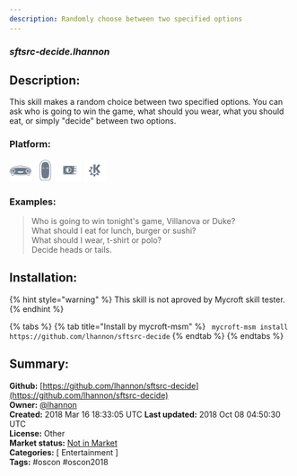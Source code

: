 ```yaml
---
description: Randomly choose between two specified options
---
```


### _sftsrc-decide.lhannon_  
## Description:  
This skill makes a random choice between two specified options. You can ask who is going to win the game, what should you wear, what you should eat, or simply "decide" between two options.  
  
  
### Platform:  
 ![Mark I](../.gitbook/assets/mark-1-icon.png)  ![Mark II](../.gitbook/assets/mark-2-icon.png)  ![Picroft](../.gitbook/assets/picroft-icon.png)  ![plasmoid](../.gitbook/assets/kde.png)   
### Examples:  
> Who is going to win tonight's game, Villanova or Duke?  
> What should I eat for lunch, burger or sushi?  
> What should I wear, t-shirt or polo?  
> Decide heads or tails.  
  
## Installation:  
{% hint style="warning" %}
This skill is not aproved by Mycroft skill tester.
{% endhint %}
    
{% tabs %}
{% tab title="Install by mycroft-msm" %}
``` mycroft-msm install https://github.com/lhannon/sftsrc-decide```
{% endtab %}
  {% endtabs %}
    
## Summary:  
**Github:** [https://github.com/lhannon/sftsrc-decide](https://github.com/lhannon/sftsrc-decide)  
**Owner:** [@lhannon](https://github.com/lhannon)  
**Created:** 2018 Mar 16 18:33:05 UTC  **Last updated:** 2018 Oct 08 04:50:30 UTC  
**License:** Other  
**Market status:** [Not in Market](https://market.mycroft.ai/skill/)  
**Categories:** [ Entertainment ]   
**Tags:** \#oscon \#oscon2018   
